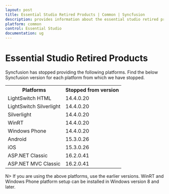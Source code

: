 ```yaml
---
layout: post
title: Essential Studio Retired Products | Common | Syncfusion
description: provides information about the essential studio retired products and its versio
platform: common
control: Essential Studio
documentation: ug
---
```


# Essential Studio Retired Products

Syncfusion has stopped providing the following platforms. Find the below Syncfusion version for each platform from which we have stopped.

<table>
<tr>
<th>
Platforms</th><th>
Stopped from version</th></tr>
<tr>
<td>
LightSwitch HTML</td><td>
14.4.0.20</td></tr>
<tr>
<td>
LightSwitch Silverlight</td><td>
14.4.0.20</td></tr>
<tr>
<td>
Silverlight</td><td>
14.4.0.20</td></tr>
<tr>
<td>
WinRT</td><td>
14.4.0.20</td></tr>
<tr>
<td>
Windows Phone</td><td>
14.4.0.20</td></tr>
<tr>
<td>
Android</td><td>
15.3.0.26</td></tr>
<tr>
<td>
iOS</td><td>
15.3.0.26</td></tr>
<tr>
<td>
ASP.NET Classic</td><td>
16.2.0.41</td></tr>
<tr>
<td>
ASP.NET MVC Classic</td><td>
16.2.0.41</td></tr>
</table>

N> If you are using the above platforms, use the earlier versions. WinRT and Windows Phone platform setup can be installed in Windows version 8 and later.
